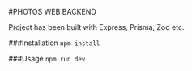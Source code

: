 #PHOTOS WEB BACKEND

Project has been built with Express, Prisma, Zod etc.

###Installation
`npm install`

###Usage
`npm run dev`